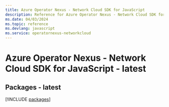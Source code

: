 ```yaml
---
title: Azure Operator Nexus - Network Cloud SDK for JavaScript
description: Reference for Azure Operator Nexus - Network Cloud SDK for JavaScript
ms.date: 04/03/2024
ms.topic: reference
ms.devlang: javascript
ms.service: operatornexus-networkcloud
---
```

# Azure Operator Nexus - Network Cloud SDK for JavaScript - latest
## Packages - latest
[!INCLUDE [packages](operator-nexus---network-cloud-index.md)]